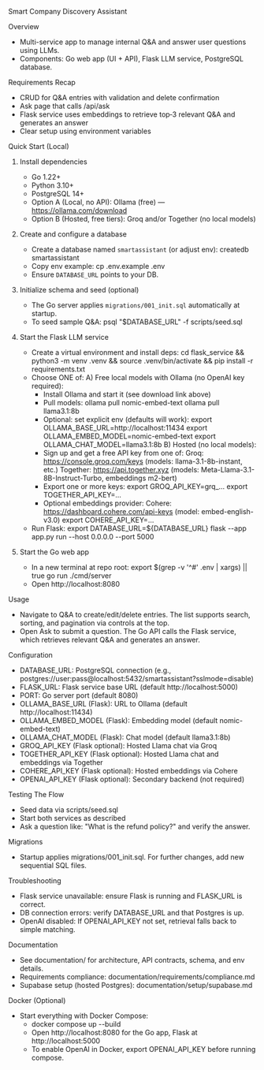Smart Company Discovery Assistant

Overview
- Multi-service app to manage internal Q&A and answer user questions using LLMs.
- Components: Go web app (UI + API), Flask LLM service, PostgreSQL database.

Requirements Recap
- CRUD for Q&A entries with validation and delete confirmation
- Ask page that calls /api/ask
- Flask service uses embeddings to retrieve top‑3 relevant Q&A and generates an answer
- Clear setup using environment variables

Quick Start (Local)
1) Install dependencies
   - Go 1.22+
   - Python 3.10+
   - PostgreSQL 14+
   - Option A (Local, no API): Ollama (free) — https://ollama.com/download
   - Option B (Hosted, free tiers): Groq and/or Together (no local models)

2) Create and configure a database
   - Create a database named `smartassistant` (or adjust env):
     createdb smartassistant
   - Copy env example:
     cp .env.example .env
   - Ensure `DATABASE_URL` points to your DB.

3) Initialize schema and seed (optional)
   - The Go server applies `migrations/001_init.sql` automatically at startup.
   - To seed sample Q&A:
     psql "$DATABASE_URL" -f scripts/seed.sql

4) Start the Flask LLM service
   - Create a virtual environment and install deps:
     cd flask_service && python3 -m venv .venv && source .venv/bin/activate && pip install -r requirements.txt
   - Choose ONE of:
     A) Free local models with Ollama (no OpenAI key required):
      - Install Ollama and start it (see download link above)
      - Pull models:
        ollama pull nomic-embed-text
        ollama pull llama3.1:8b
      - Optional: set explicit env (defaults will work):
        export OLLAMA_BASE_URL=http://localhost:11434
        export OLLAMA_EMBED_MODEL=nomic-embed-text
        export OLLAMA_CHAT_MODEL=llama3.1:8b
     B) Hosted (no local models):
       - Sign up and get a free API key from one of:
         Groq: https://console.groq.com/keys (models: llama-3.1-8b-instant, etc.)
         Together: https://api.together.xyz (models: Meta-Llama-3.1-8B-Instruct-Turbo, embeddings m2-bert)
       - Export one or more keys:
         export GROQ_API_KEY=grq_...
         export TOGETHER_API_KEY=...
       - Optional embeddings provider:
          Cohere: https://dashboard.cohere.com/api-keys (model: embed-english-v3.0)
          export COHERE_API_KEY=...
   - Run Flask:
     export DATABASE_URL=${DATABASE_URL}
     flask --app app.py run --host 0.0.0.0 --port 5000

5) Start the Go web app
   - In a new terminal at repo root:
     export $(grep -v '^#' .env | xargs) || true
     go run ./cmd/server
   - Open http://localhost:8080

Usage
- Navigate to Q&A to create/edit/delete entries. The list supports search, sorting, and pagination via controls at the top.
- Open Ask to submit a question. The Go API calls the Flask service, which retrieves relevant Q&A and generates an answer.

Configuration
- DATABASE_URL: PostgreSQL connection (e.g., postgres://user:pass@localhost:5432/smartassistant?sslmode=disable)
- FLASK_URL: Flask service base URL (default http://localhost:5000)
- PORT: Go server port (default 8080)
- OLLAMA_BASE_URL (Flask): URL to Ollama (default http://localhost:11434)
- OLLAMA_EMBED_MODEL (Flask): Embedding model (default nomic-embed-text)
- OLLAMA_CHAT_MODEL (Flask): Chat model (default llama3.1:8b)
- GROQ_API_KEY (Flask optional): Hosted Llama chat via Groq
- TOGETHER_API_KEY (Flask optional): Hosted Llama chat and embeddings via Together
- COHERE_API_KEY (Flask optional): Hosted embeddings via Cohere
- OPENAI_API_KEY (Flask optional): Secondary backend (not required)

Testing The Flow
- Seed data via scripts/seed.sql
- Start both services as described
- Ask a question like: "What is the refund policy?" and verify the answer.

Migrations
- Startup applies migrations/001_init.sql. For further changes, add new sequential SQL files.

Troubleshooting
- Flask service unavailable: ensure Flask is running and FLASK_URL is correct.
- DB connection errors: verify DATABASE_URL and that Postgres is up.
- OpenAI disabled: If OPENAI_API_KEY not set, retrieval falls back to simple matching.

Documentation
- See documentation/ for architecture, API contracts, schema, and env details.
- Requirements compliance: documentation/requirements/compliance.md
 - Supabase setup (hosted Postgres): documentation/setup/supabase.md

Docker (Optional)
- Start everything with Docker Compose:
  - docker compose up --build
  - Open http://localhost:8080 for the Go app, Flask at http://localhost:5000
  - To enable OpenAI in Docker, export OPENAI_API_KEY before running compose.
